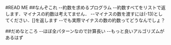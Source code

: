 #READ ME
##なんぞこれ
--約数を求めるプログラム
--約数すべてをリストで返します．マイナスの約数は考えてません．
--マイナスの数を渡すには(-13)としてください．[]を返します
--でも実際マイナスの数の約数ってどうなんでしょ？

##だめなところ
--ほぼ全パターンなので計算長い
--もっと良いアルゴリズムがあるはず